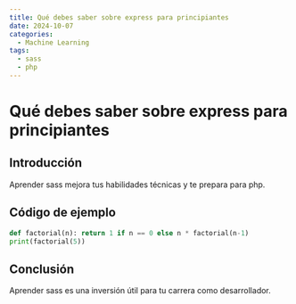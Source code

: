 ```yaml
---
title: Qué debes saber sobre express para principiantes
date: 2024-10-07
categories:
  - Machine Learning
tags:
  - sass
  - php
---
```


# Qué debes saber sobre express para principiantes

## Introducción

Aprender sass mejora tus habilidades técnicas y te prepara para php.

## Código de ejemplo

```python
def factorial(n): return 1 if n == 0 else n * factorial(n-1)
print(factorial(5))
```

## Conclusión

Aprender sass es una inversión útil para tu carrera como desarrollador.